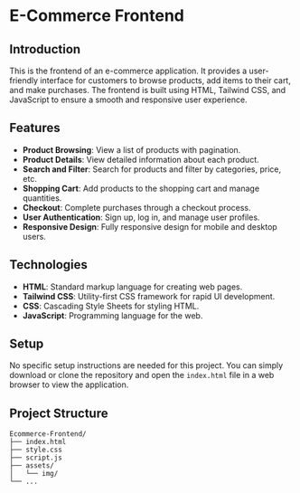 # E-Commerce Frontend

## Introduction
This is the frontend of an e-commerce application. It provides a user-friendly interface for customers to browse products, add items to their cart, and make purchases. The frontend is built using HTML, Tailwind CSS, and JavaScript to ensure a smooth and responsive user experience.

## Features
- **Product Browsing**: View a list of products with pagination.
- **Product Details**: View detailed information about each product.
- **Search and Filter**: Search for products and filter by categories, price, etc.
- **Shopping Cart**: Add products to the shopping cart and manage quantities.
- **Checkout**: Complete purchases through a checkout process.
- **User Authentication**: Sign up, log in, and manage user profiles.
- **Responsive Design**: Fully responsive design for mobile and desktop users.

## Technologies
- **HTML**: Standard markup language for creating web pages.
- **Tailwind CSS**: Utility-first CSS framework for rapid UI development.
- **CSS**: Cascading Style Sheets for styling HTML.
- **JavaScript**: Programming language for the web.

## Setup
No specific setup instructions are needed for this project. You can simply download or clone the repository and open the `index.html` file in a web browser to view the application.

## Project Structure
```plaintext
Ecommerce-Frontend/
├── index.html
├── style.css
├── script.js
├── assets/
│   └── img/
└── ...
